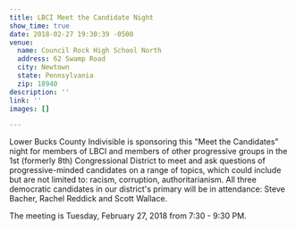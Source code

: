 ```yaml
---
title: LBCI Meet the Candidate Night
show_time: true
date: 2018-02-27 19:30:39 -0500
venue:
  name: Council Rock High School North
  address: 62 Swamp Road
  city: Newtown
  state: Pennsylvania
  zip: 18940
description: ''
link: ''
images: []

---
```

Lower Bucks County Indivisible is sponsoring this "Meet the Candidates" night for members of LBCI and members of other progressive groups in the 1st (formerly 8th) Congressional District to meet and ask questions of progressive-minded candidates on a range of topics, which could include but are not limited to: racism, corruption, authoritarianism. All three democratic candidates in our district's primary will be in attendance: Steve Bacher, Rachel Reddick and Scott Wallace.   
  
The meeting is Tuesday, February 27, 2018 from 7:30 - 9:30 PM. 